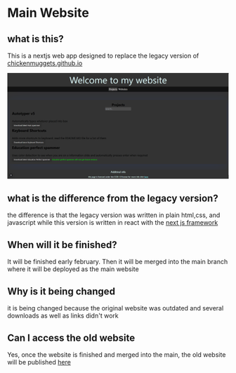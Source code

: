 # Main Website

what is this?
---
This is a nextjs web app designed to replace the legacy version of [chickenmuggets.github.io](chickenmuggets.github.io) 

![Homepage](homepage.png)


what is the difference from the legacy version?
---
the difference is that the legacy version was written in plain html,css, and javascript while this version is written in react with the [next js framework](https://nextjs.org/) 

 
When will it be finished?
---
It will be finished early february. Then it will be merged into the main branch where it will be deployed as the main website

Why is it being changed
---
it is being changed because the original website was outdated and several downloads as well as links didn't work

Can I access the old website
---
Yes, once the website is finished and merged into the main, the old website will be published [here](https://chickenmuggets.github.io/legacy)